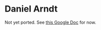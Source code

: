 # Daniel Arndt


Not yet ported. See [this Google Doc](https://docs.google.com/document/d/1HIKFACMkYSXadqQOBh8IrxA6sNT2EGPlNl8gM6gkovQ/edit) for now.


